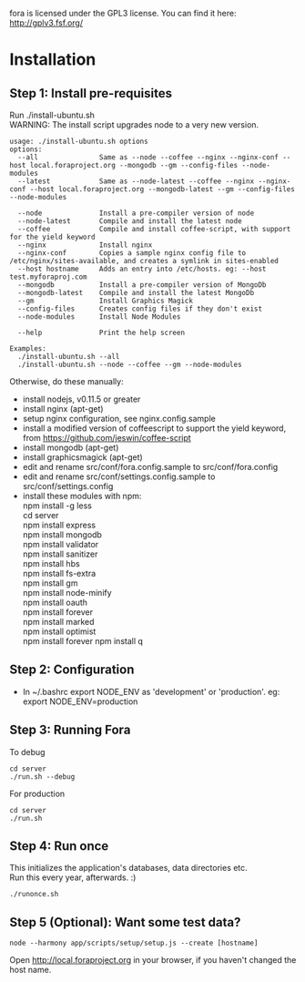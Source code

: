 fora is licensed under the GPL3 license.
You can find it here: http://gplv3.fsf.org/


Installation
============

Step 1: Install pre-requisites
------------------------------
Run ./install-ubuntu.sh  
WARNING: The install script upgrades node to a very new version.

```
usage: ./install-ubuntu.sh options
options:
  --all               Same as --node --coffee --nginx --nginx-conf --host local.foraproject.org --mongodb --gm --config-files --node-modules
  --latest            Same as --node-latest --coffee --nginx --nginx-conf --host local.foraproject.org --mongodb-latest --gm --config-files --node-modules

  --node              Install a pre-compiler version of node
  --node-latest       Compile and install the latest node
  --coffee            Compile and install coffee-script, with support for the yield keyword
  --nginx             Install nginx
  --nginx-conf        Copies a sample nginx config file to /etc/nginx/sites-available, and creates a symlink in sites-enabled
  --host hostname     Adds an entry into /etc/hosts. eg: --host test.myforaproj.com
  --mongodb           Install a pre-compiler version of MongoDb
  --mongodb-latest    Compile and install the latest MongoDb  
  --gm                Install Graphics Magick
  --config-files      Creates config files if they don't exist
  --node-modules      Install Node Modules

  --help              Print the help screen

Examples:
  ./install-ubuntu.sh --all
  ./install-ubuntu.sh --node --coffee --gm --node-modules
```

Otherwise, do these manually:
- install nodejs, v0.11.5 or greater
- install nginx (apt-get)
- setup nginx configuration, see nginx.config.sample
- install a modified version of coffeescript to support the yield keyword, from https://github.com/jeswin/coffee-script
- install mongodb (apt-get)
- install graphicsmagick (apt-get)
- edit and rename src/conf/fora.config.sample to src/conf/fora.config
- edit and rename src/conf/settings.config.sample to src/conf/settings.config
- install these modules with npm:  
    npm install -g less     
    cd server  
    npm install express  
    npm install mongodb  
    npm install validator  
    npm install sanitizer  
    npm install hbs  
    npm install fs-extra  
    npm install gm  
    npm install node-minify  
    npm install oauth  
    npm install forever  
    npm install marked  
    npm install optimist  
    npm install forever 
    npm install q

Step 2: Configuration
---------------------
- In ~/.bashrc export NODE_ENV as 'development' or 'production'. eg: export NODE_ENV=production

Step 3: Running Fora
--------------------
To debug
```
cd server
./run.sh --debug
```

For production
```
cd server
./run.sh
```

Step 4: Run once
----------------
This initializes the application's databases, data directories etc.  
Run this every year, afterwards. :)
```
./runonce.sh
```

Step 5 (Optional): Want some test data?
-------------------------------------
```
node --harmony app/scripts/setup/setup.js --create [hostname]
```

Open http://local.foraproject.org in your browser, if you haven't changed the host name. 


